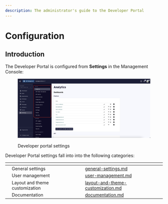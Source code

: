 ```yaml
---
description: The administrator's guide to the Developer Portal
---
```


# Configuration

## Introduction

The Developer Portal is configured from **Settings** in the Management Console:

<figure><img src="../../../.gitbook/assets/dev_portal_settings.png" alt=""><figcaption><p>Developer portal settings</p></figcaption></figure>

Developer Portal settings fall into into the following categories:

<table data-view="cards"><thead><tr><th></th><th></th><th></th><th data-hidden data-card-target data-type="content-ref"></th></tr></thead><tbody><tr><td></td><td>General settings</td><td></td><td><a href="general-settings.md">general-settings.md</a></td></tr><tr><td></td><td>User management</td><td></td><td><a href="user-management.md">user-management.md</a></td></tr><tr><td></td><td>Layout and theme customization</td><td></td><td><a href="layout-and-theme-customization.md">layout-and-theme-customization.md</a></td></tr><tr><td></td><td>Documentation</td><td></td><td><a href="documentation.md">documentation.md</a></td></tr></tbody></table>

##

